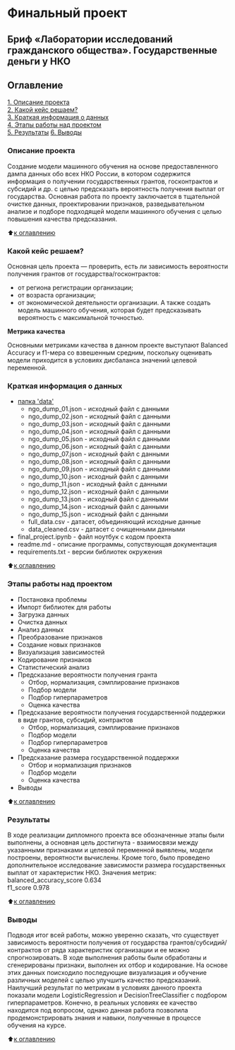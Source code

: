 # Финальный проект
## Бриф «Лаборатории исследований гражданского общества». Государственные деньги у НКО

## Оглавление  
[1. Описание проекта](https://github.com/AnnaKodash/DS_learning/tree/main/final#%D0%BE%D0%BF%D0%B8%D1%81%D0%B0%D0%BD%D0%B8%D0%B5-%D0%BF%D1%80%D0%BE%D0%B5%D0%BA%D1%82%D0%B0)  
[2. Какой кейс решаем?](https://github.com/AnnaKodash/DS_learning/tree/main/final#%D0%BA%D0%B0%D0%BA%D0%BE%D0%B9-%D0%BA%D0%B5%D0%B9%D1%81-%D1%80%D0%B5%D1%88%D0%B0%D0%B5%D0%BC)  
[3. Краткая информация о данных](https://github.com/AnnaKodash/DS_learning/tree/main/final#%D0%BA%D1%80%D0%B0%D1%82%D0%BA%D0%B0%D1%8F-%D0%B8%D0%BD%D1%84%D0%BE%D1%80%D0%BC%D0%B0%D1%86%D0%B8%D1%8F-%D0%BE-%D0%B4%D0%B0%D0%BD%D0%BD%D1%8B%D1%85)  
[4. Этапы работы над проектом](https://github.com/AnnaKodash/DS_learning/tree/main/final#%D1%8D%D1%82%D0%B0%D0%BF%D1%8B-%D1%80%D0%B0%D0%B1%D0%BE%D1%82%D1%8B-%D0%BD%D0%B0%D0%B4-%D0%BF%D1%80%D0%BE%D0%B5%D0%BA%D1%82%D0%BE%D0%BC)  
[5. Результаты](https://github.com/AnnaKodash/DS_learning/tree/main/final#%D1%80%D0%B5%D0%B7%D1%83%D0%BB%D1%8C%D1%82%D0%B0%D1%82%D1%8B) 
[6. Выводы](https://github.com/AnnaKodash/DS_learning/tree/main/final#%D0%B2%D1%8B%D0%B2%D0%BE%D0%B4%D1%8B)

### Описание проекта    

Создание модели машинного обучения на основе предоставленного дампа данных обо всех НКО России, в котором содержится информация о получении государственных грантов, госконтрактов и субсидий и др. с целью предсказать вероятность получения выплат от государства.
Основная работа по проекту заключается в тщательной очистке данных, проектировании признаков, разведывательном анализе и подборе подходящей модели машинного обучения с целью повышения качества предсказания.

:arrow_up:[к оглавлению](https://github.com/AnnaKodash/DS_learning/tree/main/final#%D0%BE%D0%B3%D0%BB%D0%B0%D0%B2%D0%BB%D0%B5%D0%BD%D0%B8%D0%B5)


### Какой кейс решаем?  

Основная цель проекта — проверить, есть ли зависимость вероятности получения грантов от государства/госконтрактов:
* от региона регистрации организации;
* от возраста организации;
* от экономической деятельности организации.
А также создать модель машинного обучения, которая будет предсказывать вероятность с максимальной точностью.


**Метрика качества**   

Основными метриками качества в данном проекте выступают Balanced Accuracy и f1-мера со взвешенным средним, поскольку оценивать модели приходится в условиях дисбаланса значений целевой переменной.  



### Краткая информация о данных

- [папка 'data'](https://drive.google.com/drive/folders/1xxbQsmOdQcYLn4oiCymkzR_YYAIHNQOI?usp=sharing)
  * ngo_dump_01.json - исходный файл с данными
  * ngo_dump_02.json - исходный файл с данными
  * ngo_dump_03.json - исходный файл с данными
  * ngo_dump_04.json - исходный файл с данными
  * ngo_dump_05.json - исходный файл с данными
  * ngo_dump_06.json - исходный файл с данными
  * ngo_dump_07.json - исходный файл с данными
  * ngo_dump_08.json - исходный файл с данными
  * ngo_dump_09.json - исходный файл с данными
  * ngo_dump_10.json - исходный файл с данными
  * ngo_dump_11.json - исходный файл с данными
  * ngo_dump_12.json - исходный файл с данными
  * ngo_dump_13.json - исходный файл с данными
  * ngo_dump_14.json - исходный файл с данными
  * ngo_dump_15.json - исходный файл с данными
  * full_data.csv - датасет, объединяющий исходные данные
  * data_cleaned.csv - датасет с очищенными данными
- final_project.ipynb - файл ноутбук с кодом проекта
- readme.md - описание программы, сопуствующая документация
- requirements.txt - версии библиотек окружения

  
:arrow_up:[к оглавлению](https://github.com/AnnaKodash/DS_learning/tree/main/final#%D0%BE%D0%B3%D0%BB%D0%B0%D0%B2%D0%BB%D0%B5%D0%BD%D0%B8%D0%B5)


### Этапы работы над проектом  

* Постановка проблемы
* Импорт библиотек для работы
* Загрузка данных
* Очистка данных
* Анализ данных
* Преобразование признаков
* Создание новых признаков
* Визуализация зависимостей
* Кодирование признаков
* Статистический анализ
* Предсказание вероятности получения гранта
  - Отбор, нормализация, сэмплирование признаков
  - Подбор модели
  - Подбор гиперпараметров
  - Оценка качества
* Предсказание вероятности получения государственной поддержки в виде грантов, субсидий, контрактов
  - Отбор, нормализация, сэмплирование признаков
  - Подбор модели
  - Подбор гиперпараметров
  - Оценка качества
* Предсказание размера государственной поддержки
  - Отбор и нормализация признаков
  - Подбор модели
  - Оценка качества
* Выводы


:arrow_up:[к оглавлению](https://github.com/AnnaKodash/DS_learning/tree/main/final#%D0%BE%D0%B3%D0%BB%D0%B0%D0%B2%D0%BB%D0%B5%D0%BD%D0%B8%D0%B5)


### Результаты  

В ходе реализации дипломного проекта все обозначенные этапы были выполнены, а основная цель достигнута - взаимосвязи между указанными признаками и целевой переменной выявлены, модели построены, вероятности вычислены. Кроме того, было проведено дополнительное исследование зависимости размера государственных выплат от характеристик НКО.
Значения метрик:
balanced_accuracy_score 0.634	
f1_score 0.978

:arrow_up:[к оглавлению](https://github.com/AnnaKodash/DS_learning/tree/main/final#%D0%BE%D0%B3%D0%BB%D0%B0%D0%B2%D0%BB%D0%B5%D0%BD%D0%B8%D0%B5)


### Выводы 

Подводя итог всей работы, можно уверенно сказать, что существует зависимость вероятности получения от государства грантов/субсидий/контрактов от ряда характеристик организации и ее можно спрогнозировать.
В ходе выполнения работы были обработаны и сгенерированы признаки, выполнен их отбор и кодирование. На основе этих данных поисходило последующие визуализация и обучение различных моделей с целью улучшить качество предсказаний.
Наилучший результат по метрикам в условиях данного проекта показали модели LogisticRegression и DecisionTreeClassifier с подбором гиперпараметров. Конечно, в реальных условиях ее качество находится под вопросом, однако данная работа позволила продемонстрировать знания и навыки, полученные в процессе обучения на курсе.

:arrow_up:[к оглавлению](https://github.com/AnnaKodash/DS_learning/tree/main/final#%D0%BE%D0%B3%D0%BB%D0%B0%D0%B2%D0%BB%D0%B5%D0%BD%D0%B8%D0%B5)